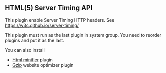 HTML(5) Server Timing API
------------------------------

This plugin enable Server Timing HTTP headers. See https://w3c.github.io/server-timing/

This plugin must run as the last plugin in system group. You need to reorder plugins and put it as the last.

You can also install 

- [Html minifier](https://github.com/tbela99/html-minifier) plugin
- [Gzip](https://github.com/tbela99/gzip) website optimizer plugin